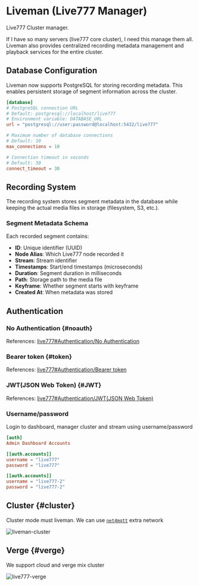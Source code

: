 # Liveman (Live777 Manager)

Live777 Cluster manager.

If I have so many servers (live777 core cluster), I need this manage them all. Liveman also provides centralized recording metadata management and playback services for the entire cluster.

## Database Configuration

Liveman now supports PostgreSQL for storing recording metadata. This enables persistent storage of segment information across the cluster.

```toml
[database]
# PostgreSQL connection URL
# Default: postgresql://localhost/live777
# Environment variable: DATABASE_URL
url = "postgresql://user:password@localhost:5432/live777"

# Maximum number of database connections
# Default: 10
max_connections = 10

# Connection timeout in seconds
# Default: 30
connect_timeout = 30
```

## Recording System

The recording system stores segment metadata in the database while keeping the actual media files in storage (filesystem, S3, etc.).

### Segment Metadata Schema

Each recorded segment contains:
- **ID**: Unique identifier (UUID)
- **Node Alias**: Which Live777 node recorded it
- **Stream**: Stream identifier
- **Timestamps**: Start/end timestamps (microseconds)
- **Duration**: Segment duration in milliseconds
- **Path**: Storage path to the media file
- **Keyframe**: Whether segment starts with keyframe
- **Created At**: When metadata was stored

## Authentication

### No Authentication {#noauth}

References: [live777#Authentication/No Authentication](/guide/live777#noauth)

### Bearer token {#token}

References: [live777#Authentication/Bearer token](/guide/live777#token)

### JWT(JSON Web Token) {#JWT}

References: [live777#Authentication/JWT(JSON Web Token)](/guide/live777#JWT)

### Username/password

Login to dashboard, manager cluster and stream using username/password

```toml
[auth]
Admin Dashboard Accounts

[[auth.accounts]]
username = "live777"
password = "live777"

[[auth.accounts]]
username = "live777-2"
password = "live777-2"
```

## Cluster {#cluster}

Cluster mode must liveman. We can use [`net4mqtt`](/guide/net4mqtt) extra network

![liveman-cluster](/liveman-cluster.excalidraw.svg)

## Verge {#verge}

We support cloud and verge mix cluster

![live777-verge](/live777-verge.excalidraw.svg)

